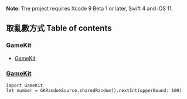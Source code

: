 
**Note**: The project requires Xcode 9 Beta 1 or later, Swift 4 and iOS 11.

## 取亂數方式 Table of contents
### GameKit
- [GameKit](#GameKit)























### [GameKit](https://developer.apple.com/documentation/coreml)


```
import GameKit
let number = GKRandomSource.sharedRandom().nextInt(upperBound: 100)
          
```
